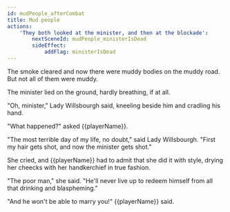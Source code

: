 ```yaml
---
id: mudPeople_afterCombat
title: Mud people
actions:
    'They both looked at the minister, and then at the blockade':
        nextSceneId: mudPeople_ministerIsDead
        sideEffect:
            addFlag: ministerIsDead
---
```


The smoke cleared and now there were muddy bodies on the muddy road. But not all of them were muddy.

The minister lied on the ground, hardly breathing, if at all.

"Oh, minister," Lady Willsbourgh said, kneeling beside him and cradling his hand.

"What happened?" asked {{playerName}}.

"The most terrible day of my life, no doubt," said Lady Willsbourgh. "First my hair gets shot, and now the minister gets shot."

She cried, and {{playerName}} had to admit that she did it with style, drying her cheecks with her handkerchief in true fashion.

"The poor man," she said. "He'll never live up to redeem himself from all that drinking and blaspheming."

"And he won't be able to marry you!" {{playerName}} said.
